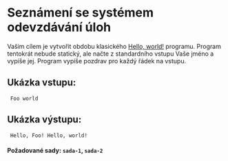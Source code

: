 # Seznámení se systémem odevzdávání úloh

Vašim cílem je vytvořit obdobu klasického [Hello, world!](https://cs.wikipedia.org/wiki/Hello_world) programu.
Program tentokrát nebude statický, ale načte z standardního vstupu Vaše jméno a vypíše jej.
Program vypíše pozdrav pro každý řádek na vstupu.

## Ukázka vstupu:
<code><pre class="fmt">
Foo
world
</pre></code>

## Ukázka výstupu:
<code><pre class="fmt">
Hello, Foo!
Hello, world!
</pre></code>

#### Požadované sady: `sada-1`, `sada-2`
